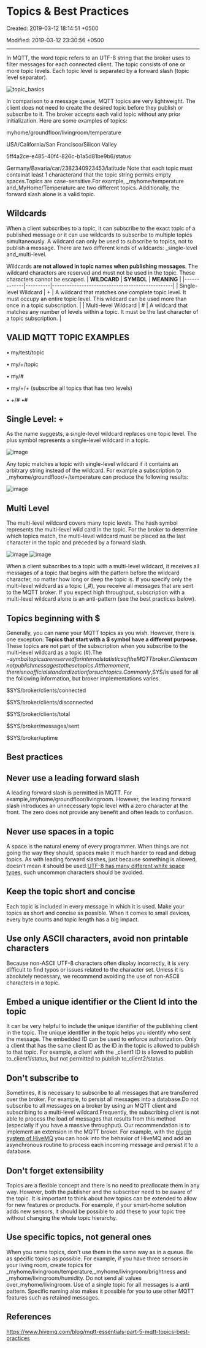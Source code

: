 # Topics & Best Practices

Created: 2019-03-12 18:14:51 +0500

Modified: 2019-03-12 23:30:56 +0500

---

In MQTT, the word topic refers to an UTF-8 string that the broker uses to filter messages for each connected client. The topic consists of one or more topic levels. Each topic level is separated by a forward slash (topic level separator).

![topic_basics](media/Topics-&-Best-Practices-image1.png)

In comparison to a message queue, MQTT topics are very lightweight. The client does not need to create the desired topic before they publish or subscribe to it. The broker accepts each valid topic without any prior initialization.
Here are some examples of topics:

myhome/groundfloor/livingroom/temperature

USA/California/San Francisco/Silicon Valley

5ff4a2ce-e485-40f4-826c-b1a5d81be9b6/status

Germany/Bavaria/car/2382340923453/latitude
Note that each topic must containat least 1 characterand that the topic string permits empty spaces.Topics are case-sensitive.For example, _myhome/temperature and_MyHome/Temperature are two different topics. Additionally, the forward slash alone is a valid topic.

## Wildcards

When a client subscribes to a topic, it can subscribe to the exact topic of a published message or it can use wildcards to subscribe to multiple topics simultaneously. A wildcard can only be used to subscribe to topics, not to publish a message. There are two different kinds of wildcards: _single-level and_multi-level.

Wildcards **are not allowed in topic names when publishing messages**. The wildcard characters are reserved and must not be used in the topic. These characters cannot be escaped.
| **WILDCARD**          | **SYMBOL** | **MEANING**                                                                                                                                               |
|-------------|----------|-------------------------------------------------|
| Single-level Wildcard | +         | A wildcard that matches one complete topic level. It must occupy an entire topic level. This wildcard can be used more than once in a topic subscription. |
| Multi-level Wildcard  | #         | A wildcard that matches any number of levels within a topic. It must be the last character of a topic subscription.                                       |

## VALID MQTT TOPIC EXAMPLES

• my/test/topic

• my/+/topic

• my/#

• my/+/+ (subscribe all topics that has two levels)

• +/# •#

## Single Level: +

As the name suggests, a single-level wildcard replaces one topic level. The plus symbol represents a single-level wildcard in a topic.

![image](media/Topics-&-Best-Practices-image2.png)

Any topic matches a topic with single-level wildcard if it contains an arbitrary string instead of the wildcard. For example a subscription to _myhome/groundfloor/+/temperature can produce the following results:

![image](media/Topics-&-Best-Practices-image3.png)

## Multi Level #

The multi-level wildcard covers many topic levels. The hash symbol represents the multi-level wild card in the topic. For the broker to determine which topics match, the multi-level wildcard must be placed as the last character in the topic and preceded by a forward slash.

![image](media/Topics-&-Best-Practices-image4.png)
![image](media/Topics-&-Best-Practices-image5.png)

When a client subscribes to a topic with a multi-level wildcard, it receives all messages of a topic that begins with the pattern before the wildcard character, no matter how long or deep the topic is. If you specify only the multi-level wildcard as a topic (_#), you receive all messages that are sent to the MQTT broker. If you expect high throughput, subscription with a multi-level wildcard alone is an anti-pattern (see the best practices below).

## Topics beginning with $

Generally, you can name your MQTT topics as you wish. However, there is one exception: **Topics that start with a $ symbol have a different purpose.** These topics are not part of the subscription when you subscribe to the multi-level wildcard as a topic (#).The $-symbol topics are reserved for internal statistics of the MQTT broker.Clients cannot publish messages to these topics. At the moment, there is no official standardization for such topics. Commonly,$SYS/is used for all the following information, but broker implementations varies.

$SYS/broker/clients/connected

$SYS/broker/clients/disconnected

$SYS/broker/clients/total

$SYS/broker/messages/sent

$SYS/broker/uptime

## Best practices

## Never use a leading forward slash

A leading forward slash is permitted in MQTT. For example,/myhome/groundfloor/livingroom. However, the leading forward slash introduces an unnecessary topic level with a zero character at the front. The zero does not provide any benefit and often leads to confusion.

## Never use spaces in a topic

A space is the natural enemy of every programmer. When things are not going the way they should, spaces make it much harder to read and debug topics. As with leading forward slashes, just because something is allowed, doesn't mean it should be used.[UTF-8 has many different white space types](http://www.cs.tut.fi/~jkorpela/chars/spaces.html), such uncommon characters should be avoided.

## Keep the topic short and concise

Each topic is included in every message in which it is used. Make your topics as short and concise as possible. When it comes to small devices, every byte counts and topic length has a big impact.

## Use only ASCII characters, avoid non printable characters

Because non-ASCII UTF-8 characters often display incorrectly, it is very difficult to find typos or issues related to the character set. Unless it is absolutely necessary, we recommend avoiding the use of non-ASCII characters in a topic.

## Embed a unique identifier or the Client Id into the topic

It can be very helpful to include the unique identifier of the publishing client in the topic. The unique identifier in the topic helps you identify who sent the message. The embedded ID can be used to enforce authorization. Only a client that has the same client ID as the ID in the topic is allowed to publish to that topic. For example, a client with the _client1 ID is allowed to publish to_client1/status, but not permitted to publish to_client2/status.

## Don't subscribe to #

Sometimes, it is necessary to subscribe to all messages that are transferred over the broker. For example, to persist all messages into a database.Do not subscribe to all messages on a broker by using an MQTT client and subscribing to a multi-level wildcard.Frequently, the subscribing client is not able to process the load of messages that results from this method (especially if you have a massive throughput). Our recommendation is to implement an extension in the MQTT broker. For example, with the [plugin system of HiveMQ](https://www.hivemq.com/extensions) you can hook into the behavior of HiveMQ and add an asynchronous routine to process each incoming message and persist it to a database.

## Don't forget extensibility

Topics are a flexible concept and there is no need to preallocate them in any way. However, both the publisher and the subscriber need to be aware of the topic. It is important to think about how topics can be extended to allow for new features or products. For example, if your smart-home solution adds new sensors, it should be possible to add these to your topic tree without changing the whole topic hierarchy.

## Use specific topics, not general ones

When you name topics, don't use them in the same way as in a queue. Be as specific topics as possible. For example, if you have three sensors in your living room, create topics for _myhome/livingroom/temperature,_myhome/livingroom/brightness and _myhome/livingroom/humidity. Do not send all values over_myhome/livingroom. Use of a single topic for all messages is a anti pattern. Specific naming also makes it possible for you to use other MQTT features such as retained messages.

## References

<https://www.hivemq.com/blog/mqtt-essentials-part-5-mqtt-topics-best-practices>
